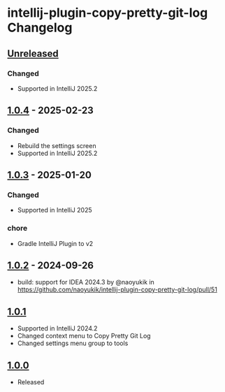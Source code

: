 <!-- Keep a Changelog guide -> https://keepachangelog.com -->

# intellij-plugin-copy-pretty-git-log Changelog

## [Unreleased]

### Changed

- Supported in IntelliJ 2025.2

## [1.0.4] - 2025-02-23

### Changed

- Rebuild the settings screen
- Supported in IntelliJ 2025.2

## [1.0.3] - 2025-01-20

### Changed

- Supported in IntelliJ 2025

### chore

- Gradle IntelliJ Plugin to v2

## [1.0.2] - 2024-09-26

- build: support for IDEA 2024.3 by @naoyukik in https://github.com/naoyukik/intellij-plugin-copy-pretty-git-log/pull/51

## [1.0.1]

- Supported in IntelliJ 2024.2
- Changed context menu to Copy Pretty Git Log
- Changed settings menu group to tools

## [1.0.0]

- Released

[Unreleased]: https://github.com/naoyukik/intellij-plugin-copy-pretty-git-log/compare/v1.0.4...HEAD
[1.0.4]: https://github.com/naoyukik/intellij-plugin-copy-pretty-git-log/compare/v1.0.3...v1.0.4
[1.0.3]: https://github.com/naoyukik/intellij-plugin-copy-pretty-git-log/compare/v1.0.2...v1.0.3
[1.0.2]: https://github.com/naoyukik/intellij-plugin-copy-pretty-git-log/compare/v1.0.1...v1.0.2
[1.0.1]: https://github.com/naoyukik/intellij-plugin-copy-pretty-git-log/compare/v1.0.0...v1.0.1
[1.0.0]: https://github.com/naoyukik/intellij-plugin-copy-pretty-git-log/commits/v1.0.0
